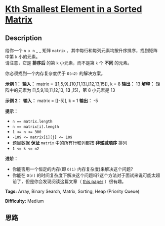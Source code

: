 # [Kth Smallest Element in a Sorted Matrix][title]

## Description

给你一个 `n x n` _ _ 矩阵 `matrix` ，其中每行和每列元素均按升序排序，找到矩阵中第 `k` 小的元素。  
请注意，它是 **排序后** 的第 `k` 小元素，而不是第 `k` 个 **不同** 的元素。

你必须找到一个内存复杂度优于 `O(n2)` 的解决方案。



**示例 1：**
            **输入：** matrix = [[1,5,9],[10,11,13],[12,13,15]], k = 8    **输出：** 13    **解释：** 矩阵中的元素为 [1,5,9,10,11,12,13, **13** ,15]，第 8 小元素是 13    

**示例 2：**
            **输入：** matrix = [[-5]], k = 1    **输出：** -5    



**提示：**

  * `n == matrix.length`
  * `n == matrix[i].length`
  * `1 <= n <= 300`
  * `-109 <= matrix[i][j] <= 109`
  * 题目数据 **保证** `matrix` 中的所有行和列都按 **非递减顺序** 排列
  * `1 <= k <= n2`



**进阶：**

  * 你能否用一个恒定的内存(即 `O(1)` 内存复杂度)来解决这个问题?
  * 你能在 `O(n)` 的时间复杂度下解决这个问题吗?这个方法对于面试来说可能太超前了，但是你会发现阅读这篇文章（ [this paper](http://www.cse.yorku.ca/~andy/pubs/X+Y.pdf) ）很有趣。


**Tags:** Array, Binary Search, Matrix, Sorting, Heap (Priority Queue)

**Difficulty:** Medium

## 思路

[title]: https://leetcode-cn.com/problems/kth-smallest-element-in-a-sorted-matrix
